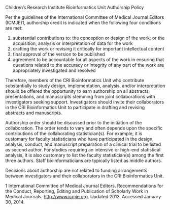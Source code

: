 Children’s Research Institute
Bioinformatics Unit
Authorship Policy

Per the guidelines of the International Committee of Medical Journal Editors (ICMJE)1, authorship credit is indicated when the following four conditions are met:

1.	substantial contributions to: the conception or design of the work; or the acquisition, analysis or interpretation of data for the work
2.	drafting the work or revising it critically for important intellectual content
3.	final approval of the version to be published
4.	agreement to be accountable for all aspects of the work in ensuring that questions related to the accuracy or integrity of any part of the work are appropriately investigated and resolved

Therefore, members of the CRI Bioinformatics Unit who contribute substantially to study design, implementation, analysis, and/or interpretation should be offered the opportunity to earn authorship on all abstracts, presentations, and manuscripts stemming from joint collaborations with investigators seeking support. Investigators should invite their collaborators in the CRI Bioinformatics Unit to participate in drafting and revising abstracts and manuscripts.

Authorship order should be discussed prior to the initiation of the collaboration. The order tends to vary and often depends upon the specific contributions of the collaborating statistician(s). For example, it is customary for faculty statisticians who have participated in the design, analysis, conduct, and manuscript preparation of a clinical trial to be listed as second author. For studies requiring an intensive or high-end statistical analysis, it is also customary to list the faculty statistician(s) among the first three authors. Staff bioinformaticians are typically listed as middle authors.

Decisions about authorship are not related to funding arrangements between investigators and their collaborators in the CRI Bioinformatics Unit.

1 International Committee of Medical Journal Editors. Recommendations for the Conduct, Reporting, Editing and Publication of Scholarly Work in Medical Journals. http://www.icmje.org. Updated 2013. Accessed January 30, 2014.

